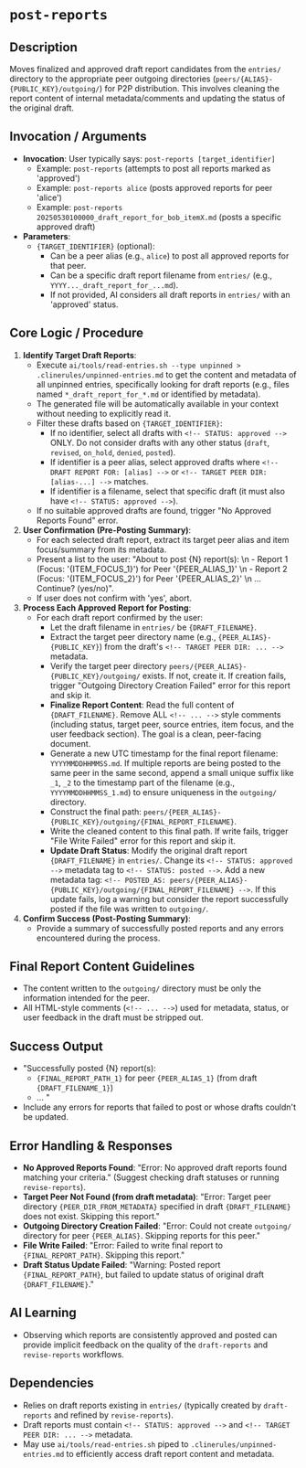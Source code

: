 # `post-reports`

## Description
Moves finalized and approved draft report candidates from the `entries/` directory to the appropriate peer outgoing directories (`peers/{ALIAS}-{PUBLIC_KEY}/outgoing/`) for P2P distribution. This involves cleaning the report content of internal metadata/comments and updating the status of the original draft.

## Invocation / Arguments
*   **Invocation**: User typically says: `post-reports [target_identifier]`
    *   Example: `post-reports` (attempts to post all reports marked as 'approved')
    *   Example: `post-reports alice` (posts approved reports for peer 'alice')
    *   Example: `post-reports 20250530100000_draft_report_for_bob_itemX.md` (posts a specific approved draft)
*   **Parameters**:
    *   `{TARGET_IDENTIFIER}` (optional):
        *   Can be a peer alias (e.g., `alice`) to post all approved reports for that peer.
        *   Can be a specific draft report filename from `entries/` (e.g., `YYYY..._draft_report_for_...md`).
        *   If not provided, AI considers all draft reports in `entries/` with an 'approved' status.

## Core Logic / Procedure
1.  **Identify Target Draft Reports**:
    *   Execute `ai/tools/read-entries.sh --type unpinned > .clinerules/unpinned-entries.md` to get the content and metadata of all unpinned entries, specifically looking for draft reports (e.g., files named `*_draft_report_for_*.md` or identified by metadata).
    *   The generated file will be automatically available in your context without needing to explicitly read it.
    *   Filter these drafts based on `{TARGET_IDENTIFIER}`:
        *   If no identifier, select all drafts with `<!-- STATUS: approved -->` ONLY. Do not consider drafts with any other status (`draft`, `revised`, `on_hold`, `denied`, `posted`).
        *   If identifier is a peer alias, select approved drafts where `<!-- DRAFT REPORT FOR: [alias] -->` or `<!-- TARGET PEER DIR: [alias-...] -->` matches.
        *   If identifier is a filename, select that specific draft (it must also have `<!-- STATUS: approved -->`).
    *   If no suitable approved drafts are found, trigger "No Approved Reports Found" error.
2.  **User Confirmation (Pre-Posting Summary)**:
    *   For each selected draft report, extract its target peer alias and item focus/summary from its metadata.
    *   Present a list to the user: "About to post {N} report(s): \n - Report 1 (Focus: '{ITEM_FOCUS_1}') for Peer '{PEER_ALIAS_1}' \n - Report 2 (Focus: '{ITEM_FOCUS_2}') for Peer '{PEER_ALIAS_2}' \n ... Continue? (yes/no)".
    *   If user does not confirm with 'yes', abort.
3.  **Process Each Approved Report for Posting**:
    *   For each draft report confirmed by the user:
        *   Let the draft filename in `entries/` be `{DRAFT_FILENAME}`.
        *   Extract the target peer directory name (e.g., `{PEER_ALIAS}-{PUBLIC_KEY}`) from the draft's `<!-- TARGET PEER DIR: ... -->` metadata.
        *   Verify the target peer directory `peers/{PEER_ALIAS}-{PUBLIC_KEY}/outgoing/` exists. If not, create it. If creation fails, trigger "Outgoing Directory Creation Failed" error for this report and skip it.
        *   **Finalize Report Content**: Read the full content of `{DRAFT_FILENAME}`. Remove ALL `<!-- ... -->` style comments (including status, target peer, source entries, item focus, and the user feedback section). The goal is a clean, peer-facing document.
        *   Generate a new UTC timestamp for the final report filename: `YYYYMMDDHHMMSS.md`. If multiple reports are being posted to the same peer in the same second, append a small unique suffix like `_1`, `_2` to the timestamp part of the filename (e.g., `YYYYMMDDHHMMSS_1.md`) to ensure uniqueness in the `outgoing/` directory.
        *   Construct the final path: `peers/{PEER_ALIAS}-{PUBLIC_KEY}/outgoing/{FINAL_REPORT_FILENAME}`.
        *   Write the cleaned content to this final path. If write fails, trigger "File Write Failed" error for this report and skip it.
        *   **Update Draft Status**: Modify the original draft report `{DRAFT_FILENAME}` in `entries/`. Change its `<!-- STATUS: approved -->` metadata tag to `<!-- STATUS: posted -->`. Add a new metadata tag: `<!-- POSTED_AS: peers/{PEER_ALIAS}-{PUBLIC_KEY}/outgoing/{FINAL_REPORT_FILENAME} -->`. If this update fails, log a warning but consider the report successfully posted if the file was written to `outgoing/`.
4.  **Confirm Success (Post-Posting Summary)**:
    *   Provide a summary of successfully posted reports and any errors encountered during the process.

## Final Report Content Guidelines
*   The content written to the `outgoing/` directory must be only the information intended for the peer.
*   All HTML-style comments (`<!-- ... -->`) used for metadata, status, or user feedback in the draft must be stripped out.

## Success Output
*   "Successfully posted {N} report(s):
    *   `{FINAL_REPORT_PATH_1}` for peer `{PEER_ALIAS_1}` (from draft `{DRAFT_FILENAME_1}`)
    *   ... "
*   Include any errors for reports that failed to post or whose drafts couldn't be updated.

## Error Handling & Responses
*   **No Approved Reports Found**: "Error: No approved draft reports found matching your criteria." (Suggest checking draft statuses or running `revise-reports`).
*   **Target Peer Not Found (from draft metadata)**: "Error: Target peer directory `{PEER_DIR_FROM_METADATA}` specified in draft `{DRAFT_FILENAME}` does not exist. Skipping this report."
*   **Outgoing Directory Creation Failed**: "Error: Could not create `outgoing/` directory for peer `{PEER_ALIAS}`. Skipping reports for this peer."
*   **File Write Failed**: "Error: Failed to write final report to `{FINAL_REPORT_PATH}`. Skipping this report."
*   **Draft Status Update Failed**: "Warning: Posted report `{FINAL_REPORT_PATH}`, but failed to update status of original draft `{DRAFT_FILENAME}`."

## AI Learning
*   Observing which reports are consistently approved and posted can provide implicit feedback on the quality of the `draft-reports` and `revise-reports` workflows.

## Dependencies
*   Relies on draft reports existing in `entries/` (typically created by `draft-reports` and refined by `revise-reports`).
*   Draft reports must contain `<!-- STATUS: approved -->` and `<!-- TARGET PEER DIR: ... -->` metadata.
*   May use `ai/tools/read-entries.sh` piped to `.clinerules/unpinned-entries.md` to efficiently access draft report content and metadata.

